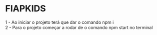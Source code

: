 # FIAPKIDS

1 - Ao iniciar o projeto terá que dar o comando npm i <br>
2 - Para o projeto começar a rodar de o comando npm start no terminal